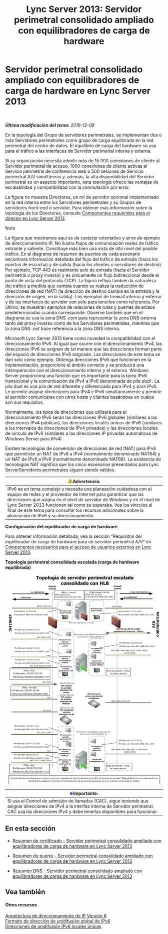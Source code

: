﻿---
title: 'Lync Server 2013: Servidor perimetral consolidado ampliado con equilibradores de carga de hardware'
TOCTitle: Servidor perimetral consolidado ampliado con equilibradores de carga de hardware
ms:assetid: 6783e225-9677-415a-8731-0bf2e2c4cf8b
ms:mtpsurl: https://technet.microsoft.com/es-es/library/Gg398478(v=OCS.15)
ms:contentKeyID: 48275538
ms.date: 01/07/2017
mtps_version: v=OCS.15
ms.translationtype: HT
---

# Servidor perimetral consolidado ampliado con equilibradores de carga de hardware en Lync Server 2013

 

_**Última modificación del tema:** 2016-12-08_

En la topología del Grupo de servidores perimetrales, se implementan dos o más Servidores perimetrales como grupo de carga equilibrada en la red perimetral del centro de datos. El equilibrio de carga del hardware se usa para el tráfico a las interfaces de Servidor perimetral interna y externa.

Si su organización necesita admitir más de 15 000 conexiones de cliente al Servidor perimetral de acceso, 1000 conexiones de cliente activas al Servicio perimetral de conferencia web o 500 sesiones de Servicio perimetral A/V simultáneas y, además, la alta disponibilidad del Servidor perimetral es un aspecto importante, esta topología ofrece las ventajas de escalabilidad y compatibilidad con la conmutación por error.

La figura no muestra Directores, un rol de servidor opcional implementado en la red interna entre los Servidores perimetrales y su Grupos de servidores front-end o servidor. Para obtener más información sobre la topología de los Directores, consulte [Componentes requeridos para el director en Lync Server 2013](lync-server-2013-components-required-for-the-director.md).


> [!NOTE]
> La figura que mostramos aquí es de carácter orientativo y sirve de ejemplo de direccionamiento&nbsp;IP. No ilustra flujos de comunicación reales de tráfico entrante y saliente. Constituye más bien una vista de alto nivel del posible tráfico. En el diagrama de resumen de puertos de cada escenario encontrará información detallada del flujo del tráfico de entrada (hacia los puertos de escucha) y de salida (hacia los clientes o servidores de destino). Por ejemplo, TCP&nbsp;443 es realmente solo de entrada (hacia el Servidor perimetral o proxy inverso) y es únicamente un flujo bidireccional desde el punto de vista del protocolo (TCP). La figura refleja también la naturaleza del tráfico a medida que cambia cuando se realiza la traducción de direcciones de red (NAT) (la dirección de destino cambia en la entrada y la dirección de origen, en la salida). Los ejemplos de firewall interno y externo y de las interfaces de servidor son solo para tenerlos como referencia. Por último, se muestran ejemplos de relaciones de rutas y puertas de enlace predeterminadas cuando corresponde. Observe también que en el diagrama se usa la zona DNS <EM>.com</EM> para representar la zona DNS externa tanto del proxy inverso como de los Servidores perimetrales, mientras que la zona DNS <EM>.net</EM> hace referencia a la zona DNS interna.



Microsoft Lync Server 2013 tiene como novedad la compatibilidad con el direccionamiento IPv6. Al igual que ocurre con el direccionamiento IPv4, las direcciones IPv6 se asignan de tal manera que las direcciones forman parte del espacio de direcciones IPv6 asignado. Las direcciones de este tema se dan solo como ejemplo. Obtenga direcciones IPv6 que funcionen en la implementación, proporcione el ámbito correcto y se producirá una interoperación con el direccionamiento interno y el externo. Windows Server proporciona una función que es importante para la tarea IPv6 transicional y la comunicación de IPv4 a IPv6 denominada de *pila dual* . La pila dual es una pila de red diferente y diferenciada para IPv4 y para IPv6. Le permite asignar direcciones para IPv4 e IPv6 simultáneamente y permite al servidor comunicarse con otros hosts y clientes basándose en cuáles son sus requisitos.

Normalmente, los tipos de direcciones que utilizará para el direccionamiento IPv6 serán las direcciones IPv6 globales (similares a las direcciones IPv4 públicas), las direcciones locales únicas de IPv6 (similares a los intervalos de direcciones de IPv4 privados) y las direcciones locales de vínculo de IPv6 (similares a las direcciones IP privadas automáticas de Windows Server para IPv4)

Existen tecnologías de conversión de direcciones de red (NAT) para IPv6 que permitirán un NAT de IPv6 a IPv4 (normalmente denominado NAT64) y un NAT de IPv6 a IPv6 (normalmente denominado NAT66). La existencia de tecnologías NAT significa que los cinco escenarios presentados para Lync ServerServidores perimetrales siguen siendo válidos.

<table>
<thead>
<tr class="header">
<th><img src="images/Gg412910.warning(OCS.15).gif" title="warning" alt="warning" />Advertencia:</th>
</tr>
</thead>
<tbody>
<tr class="odd">
<td>IPv6 es un tema complejo y necesita una planeación cuidadosa con el equipo de redes y el proveedor de Internet para garantizar que las direcciones que asigna en el nivel de servidor de Windows y en el nivel de Lync Server 2013 funcionen tal como se esperaba. Vea los vínculos al final de este tema para consultar los recursos adicionales sobre la planeación de IPv6 y su direccionamiento.</td>
</tr>
</tbody>
</table>


**Configuración del equilibrador de carga de hardware**

Para obtener información detallada, vea la sección “Requisitos del equilibrador de carga de hardware para un servidor perimetral A/V” en [Componentes necesarios para el acceso de usuarios externos en Lync Server 2013](lync-server-2013-components-required-for-external-user-access.md).

**Topología perimetral consolidada escalada (carga de hardware equilibrada)**

![Topología perimetral consolidada escalada](images/Gg398478.3a57cd0d-8de4-4ecc-a783-4dff5b3456a2(OCS.15).jpg "Topología perimetral consolidada escalada")

<table>
<thead>
<tr class="header">
<th><img src="images/Gg425917.important(OCS.15).gif" title="important" alt="important" />Importante:</th>
</tr>
</thead>
<tbody>
<tr class="odd">
<td>Si usa el Control de admisión de llamadas (CAC), sigue teniendo que asignar direcciones de IPv4 a la interfaz interna de Servidor perimetral. CAC usa las direcciones IPv4 y debe tenerlas disponibles para funcionar.</td>
</tr>
</tbody>
</table>


## En esta sección

  - [Resumen de certificado - Servidor perimetral consolidado ampliado con equilibradores de carga de hardware en Lync Server 2013](lync-server-2013-certificate-summary-scaled-consolidated-edge-with-hardware-load-balancers.md)

  - [Resumen de puerto - Servidor perimetral consolidado ampliado con equilibradores de carga de hardware en Lync Server 2013](lync-server-2013-port-summary-scaled-consolidated-edge-with-hardware-load-balancers.md)

  - [Resumen DNS - Servidor perimetral consolidado ampliado con equilibradores de carga de hardware en Lync Server 2013](lync-server-2013-dns-summary-scaled-consolidated-edge-with-hardware-load-balancers.md)

## Vea también

#### Otros recursos

[Arquitectura de direccionamiento de IP Versión 6](http://tools.ietf.org/html/rfc4291)  
[Formato de dirección de unidifusión global de IPv6](http://tools.ietf.org/html/rfc3587)  
[Direcciones de unidifusión IPv6 locales únicas](http://tools.ietf.org/html/rfc4193)

